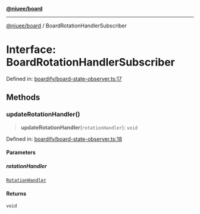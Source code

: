 [**@niuee/board**](../README.md)

***

[@niuee/board](../globals.md) / BoardRotationHandlerSubscriber

# Interface: BoardRotationHandlerSubscriber

Defined in: [boardify/board-state-observer.ts:17](https://github.com/niuee/board/blob/cc09a87e934160adef876c4e11d51fd97e78653d/src/boardify/board-state-observer.ts#L17)

## Methods

### updateRotationHandler()

> **updateRotationHandler**(`rotationHandler`): `void`

Defined in: [boardify/board-state-observer.ts:18](https://github.com/niuee/board/blob/cc09a87e934160adef876c4e11d51fd97e78653d/src/boardify/board-state-observer.ts#L18)

#### Parameters

##### rotationHandler

[`RotationHandler`](RotationHandler.md)

#### Returns

`void`
